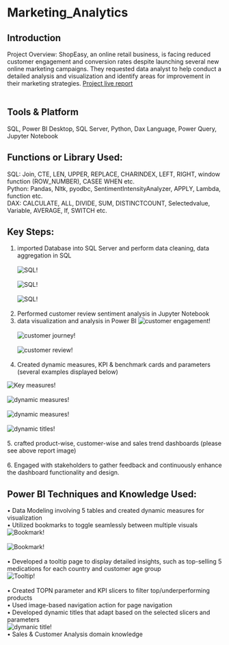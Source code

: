 # Marketing_Analytics
## Introduction 
Project Overview: ShopEasy, an online retail business, is facing reduced customer engagement and conversion rates despite launching several new online marketing campaigns. They requested data analyst  to help conduct a detailed analysis and visualization and identify areas for improvement in their marketing strategies.
[Project live report](https://app.powerbi.com/view?r=eyJrIjoiN2E0NDJjOWQtY2M5YS00MGIwLTk2ODAtZWJhNTQ3YjIxOWVlIiwidCI6ImM2ZTU0OWIzLTVmNDUtNDAzMi1hYWU5LWQ0MjQ0ZGM1YjJjNCJ9)<br><br>


## Tools & Platform 
SQL, Power BI Desktop, SQL Server, Python, Dax Language, Power Query, Jupyter Notebook

## Functions or Library Used:
SQL: Join, CTE, LEN, UPPER, REPLACE, CHARINDEX, LEFT, RIGHT, window function (ROW_NUMBER), CASEE WHEN etc.<br>
Python: Pandas, Nltk, pyodbc, SentimentIntensityAnalyzer, APPLY, Lambda, function etc.<br>
DAX: CALCULATE, ALL, DIVIDE, SUM, DISTINCTCOUNT, Selectedvalue, Variable, AVERAGE, If, SWITCH etc.

## Key Steps:
1. imported Database into SQL Server and perform data cleaning, data aggregation in SQL <br><br>
 ![SQL!](https://github.com/user-attachments/assets/17920f2b-6d81-46f5-9d91-5ea32a727901)<br><br>
 ![SQL!](https://github.com/user-attachments/assets/a81491ab-1d0c-4f72-8db6-dd33d6df4976)<br><br>
 ![SQL!](https://github.com/user-attachments/assets/46d02bb5-84bb-4670-a035-c7186ef25480)<br><br>
2.	Performed customer review sentiment analysis in Jupyter Notebook
3.	data visualization and analysis in Power BI 
 ![customer engagement!]()<br><br>
 ![customer journey!]()<br><br>
 ![customer review!]()<br><br>
4. Created dynamic measures, KPI & benchmark cards and parameters (several examples displayed below)<br>

  ![Key measures!](https://github.com/user-attachments/assets/e8cb4587-b314-40a1-8320-dfd26caa9d6f)<br><br>
  ![dynamic measures!](https://github.com/user-attachments/assets/f02d0518-de91-4166-b53f-a96697dd7319)<br><br>
  ![dynamic measures!](https://github.com/user-attachments/assets/835809ad-cfff-4626-b771-c2b499e1b9ec)<br><br> 
  ![dynamic titles!](https://github.com/user-attachments/assets/991bd613-9c21-4bd7-8d86-83fbbe6507b1)<br><br>
5. crafted product-wise, customer-wise and sales trend dashboards (please see above report image)<br><br>
6. Engaged with stakeholders to gather feedback and continuously enhance the dashboard functionality and design.



## Power BI Techniques and Knowledge Used:
• Data Modeling involving 5 tables and created dynamic measures for visualization<br>
•	Utilized bookmarks to toggle seamlessly between multiple visuals<br>
 ![Bookmark!](https://github.com/user-attachments/assets/818250b5-890f-4862-a275-2ceb2e225c03)<br><br>
 ![Bookmark!](https://github.com/user-attachments/assets/1517b6ec-2a86-4b6f-9ea0-c15bb21c5edc)<br><br>
•	Developed a tooltip page to display detailed insights, such as top-selling 5 medications for each country and customer age group<br>
 ![Tooltip!](https://github.com/user-attachments/assets/f50e352a-3aac-4f79-92d9-7044449991a0)<br><br>
•	Created TOPN parameter and KPI slicers to filter top/underperforming products <br>
• Used image-based navigation action for page navigation<br>
• Developed dynamic titles that adapt based on the selected slicers and parameters<br>
 ![dymanic title!](https://github.com/user-attachments/assets/ad03ee04-e2a9-4247-bfb7-75873add79a7)<br>
• Sales & Customer Analysis domain knowledge

